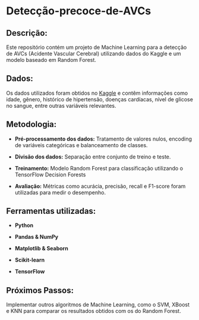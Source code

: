 # Detecção-precoce-de-AVCs

## Descrição:

Este repositório contém um projeto de Machine Learning para a detecção de AVCs (Acidente Vascular Cerebral) utilizando dados do Kaggle e um modelo baseado em Random Forest.

## Dados:

Os dados utilizados foram obtidos no [Kaggle](https://www.kaggle.com/datasets/fedesoriano/stroke-prediction-dataset) e contêm informações como idade, gênero, histórico de hipertensão, doenças cardíacas, nível de glicose no sangue, entre outras variáveis relevantes.

## Metodologia:

- **Pré-processamento dos dados:** Tratamento de valores nulos, encoding de variáveis categóricas e balanceamento de classes.

- **Divisão dos dados:** Separação entre conjunto de treino e teste.

- **Treinamento:** Modelo Random Forest para classificação utilizando o TensorFlow Decision Forests

- **Avaliação:** Métricas como acurácia, precisão, recall e F1-score foram utilizadas para medir o desempenho.

## Ferramentas utilizadas:

- **Python** 

- **Pandas & NumPy**

- **Matplotlib & Seaborn**

- **Scikit-learn**

- **TensorFlow**

## Próximos Passos:

Implementar outros algoritmos de Machine Learning, como o SVM, XBoost e KNN para comparar os resultados obtidos com os do Random Forest.
 
